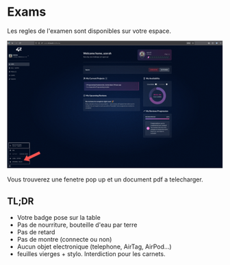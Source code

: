 # Exams

Les regles de l'examen sont disponibles sur votre espace.

![Exam](/assets/exam.png)

Vous trouverez une fenetre pop up et un document pdf a telecharger.

## TL;DR

- Votre badge pose sur la table
- Pas de nourriture, bouteille d'eau par terre
- Pas de retard
- Pas de montre (connecte ou non)
- Aucun objet electronique (telephone, AirTag, AirPod...)
- feuilles vierges + stylo. Interdiction pour les carnets. 